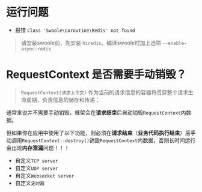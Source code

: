 # 运行问题

- 报错 `Class 'Swoole\Coroutine\Redis' not found`

> 请安装swoole前，先安装 `hiredis`。编译swoole时加上选项 `--enable-async-redis` 

# RequestContext 是否需要手动销毁？

> ```RequestContext(请求上下文)``` 作为当前的请求信息的容器将贯穿整个请求生命周期，负责信息的储存和传递；

通常来说并不需要手动销毁，框架会在**请求结束**后自动销毁`RequestContext`内数据。

但如果你在应用中使用了以下功能，则必须在**请求结束**（**业务代码执行结束**）后手动调用`RequestContext::destroy()`销毁`RequestContext`内数据，否则长时间运行会出现**内存泄漏**问题！！！

- 自定义`TCP server`
- 自定义`UDP server` 
- 自定义`Websocket server`
- 自定义`定时器`

